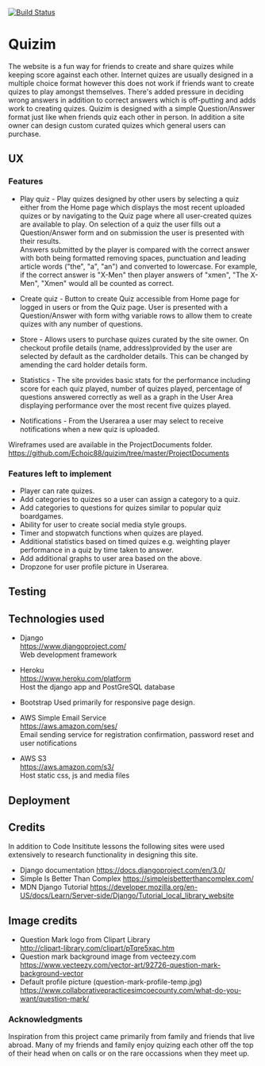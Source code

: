 [![Build Status](https://travis-ci.org/Echoic88/quizim.svg?branch=master)](https://travis-ci.org/Echoic88/quizim)

# Quizim
The website is a fun way for friends to create and share quizes while keeping score against each other. Internet quizes are usually designed in a multiple choice format however this does not work if friends want to create quizes to play amongst themselves. There's added pressure in deciding wrong answers in addition to correct answers which is off-putting and adds work to creating quizes. Quizim is designed with a simple Question/Answer format just like when friends quiz each other in person. In addition a site owner can design custom curated quizes which general users can purchase.  

## UX
### Features
* Play quiz - Play quizes designed by other users by selecting a quiz either from the Home page which displays the most recent uploaded quizes or by navigating to the Quiz page where all user-created quizes are available to play. On selection of a quiz the user fills out a Question/Answer form and on submission the user is presented with their results.  
Answers submitted by the player is compared with the correct answer with both being formatted removing spaces, punctuation and leading article words ("the", "a", "an") and converted to lowercase. For example, if the correct answer is "X-Men" then player answers of "xmen", "The X-Men", "Xmen" would all be counted as correct.

* Create quiz - Button to create Quiz accessible from Home page for logged in users or from the Quiz page. User is presented with a Question/Answer with form withg variable rows to allow them to create quizes with any number of questions.

* Store - Allows users to purchase quizes curated by the site owner. On checkout profile details (name, address)provided by the user are selected by default as the cardholder details. This can be changed by amending the card holder details form.

* Statistics - The site provides basic stats for the performance including score for each quiz played, number of quizes played, percentage of questions answered correctly as well as a graph in the User Area displaying performance over the most recent five quizes played.

* Notifications - From the Userarea a user may select to receive notifications when a new quiz is uploaded.

Wireframes used are available in the ProjectDocuments folder.
https://github.com/Echoic88/quizim/tree/master/ProjectDocuments

### Features left to implement

* Player can rate quizes.
* Add categories to quizes so a user can assign a category to a quiz.
* Add categories to questions for quizes similar to popular quiz boardgames.
* Ability for user to create social media style groups.
* Timer and stopwatch functions when quizes are played.
* Additional statistics based on timed quizes e.g. weighting player performance in a quiz by time taken to answer.
* Add additional graphs to user area based on the above.
* Dropzone for user profile picture in Userarea.

## Testing


## Technologies used
* Django  
https://www.djangoproject.com/  
Web development framework

* Heroku  
https://www.heroku.com/platform  
Host the django app and PostGreSQL database

* Bootstrap
Used primarily for responsive page design.

* AWS Simple Email Service  
https://aws.amazon.com/ses/  
Email sending service for registration confirmation, password reset and user notifications

* AWS S3  
https://aws.amazon.com/s3/  
Host static css, js and media files 


## Deployment

## Credits
In addition to Code Insititute lessons the following sites were used extensively to research functionality in designing this site.

* Django documentation
https://docs.djangoproject.com/en/3.0/
* Simple Is Better Than Complex
https://simpleisbetterthancomplex.com/
* MDN Django Tutorial
https://developer.mozilla.org/en-US/docs/Learn/Server-side/Django/Tutorial_local_library_website


## Image credits
* Question Mark logo from Clipart Library  
http://clipart-library.com/clipart/pTqre5xac.htm
* Question mark background image from vecteezy.com  
https://www.vecteezy.com/vector-art/92726-question-mark-background-vector
* Default profile picture (question-mark-profile-temp.jpg)
https://www.collaborativepracticesimcoecounty.com/what-do-you-want/question-mark/

### Acknowledgments
Inspiration from this project came primarily from family and friends that live abroad. Many of my friends and family enjoy quizing each other off the top of their head when on calls or on the rare occassions when they meet up.
